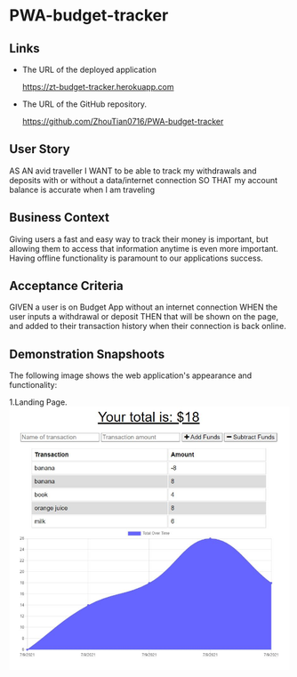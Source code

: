 # PWA-budget-tracker
## Links
* The URL of the deployed application

    https://zt-budget-tracker.herokuapp.com
* The URL of the GitHub repository.
    
    https://github.com/ZhouTian0716/PWA-budget-tracker


## User Story

AS AN avid traveller
I WANT to be able to track my withdrawals and deposits with or without a data/internet connection
SO THAT my account balance is accurate when I am traveling

## Business Context

Giving users a fast and easy way to track their money is important, but allowing them to access that information anytime is even more important. Having offline functionality is paramount to our applications success.

## Acceptance Criteria

GIVEN a user is on Budget App without an internet connection
WHEN the user inputs a withdrawal or deposit
THEN that will be shown on the page, and added to their transaction history when their connection is back online.


## Demonstration Snapshoots
The following image shows the web application's appearance and functionality:

1.Landing Page.
![landing page](./public/readMeImg/1.JPG)
